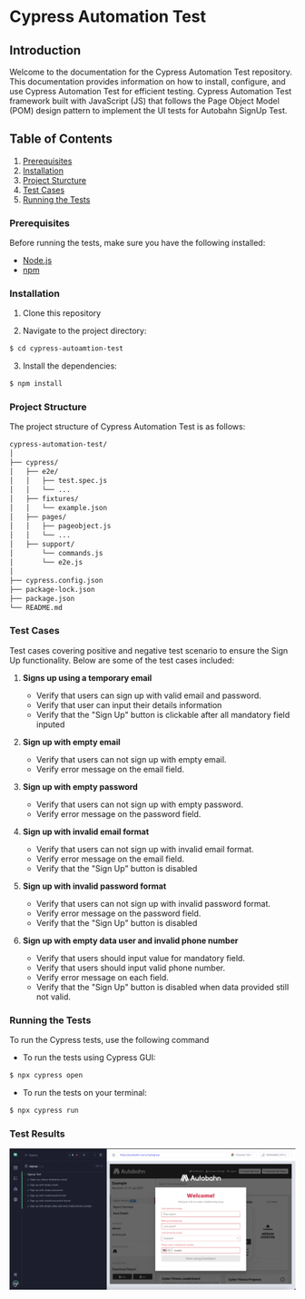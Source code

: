 # Cypress Automation Test

## Introduction

Welcome to the documentation for the Cypress Automation Test repository. This documentation provides information on how to install, configure, and use Cypress Automation Test for efficient testing. Cypress Automation Test framework built with JavaScript (JS) that follows the Page Object Model (POM) design pattern to implement the UI tests for Autobahn SignUp Test.

## Table of Contents

1. [Prerequisites](#prerequisites)
2. [Installation](#installation)
3. [Project Sturcture](#project-structure)
4. [Test Cases](#test-cases)
5. [Running the Tests](#running-the-tests)


### Prerequisites

Before running the tests, make sure you have the following installed:

- [Node.js](https://nodejs.org/)
- [npm](https://www.npmjs.com/)

### Installation

1. Clone this repository

2. Navigate to the project directory:
```sh
$ cd cypress-autoamtion-test
```
3. Install the dependencies:
```sh
$ npm install
```

### Project Structure
The project structure of Cypress Automation Test is as follows:

```
cypress-automation-test/
│
├── cypress/
│   ├── e2e/
│   │   ├── test.spec.js
│   │   └── ...
│   ├── fixtures/
│   │   └── example.json
│   ├── pages/
│   │   ├── pageobject.js
│   │   └── ...
│   ├── support/
│       └── commands.js
│       └── e2e.js
│  
├── cypress.config.json
├── package-lock.json
├── package.json
└── README.md
```

### Test Cases

Test cases covering positive and negative test scenario to ensure the Sign Up functionality. Below are some of the test cases included:

1. **Signs up using a temporary email**
   - Verify that users can sign up with valid email and password.
   - Verify that user can input their details information
   - Verify that the "Sign Up" button is clickable after all mandatory field inputed

2. **Sign up with empty email**
   - Verify that users can not sign up with empty email.
   - Verify error message on the email field.

3. **Sign up with empty password**
   - Verify that users can not sign up with empty password.
   - Verify error message on the password field.

4. **Sign up with invalid email format**
   - Verify that users can not sign up with invalid email format.
   - Verify error message on the email field.
   - Verify that the "Sign Up" button is disabled

5. **Sign up with invalid password format**
   - Verify that users can not sign up with invalid password format.
   - Verify error message on the password field.
   - Verify that the "Sign Up" button is disabled

6. **Sign up with empty data user and invalid phone number**
   - Verify that users should input value for mandatory field.
   - Verify that users should input valid phone number.
   - Verify error message on each field.
   - Verify that the "Sign Up" button is disabled when data provided still not valid.
   

### Running the Tests

To run the Cypress tests, use the following command

- To run the tests using Cypress GUI:
```sh
$ npx cypress open
```
- To run the tests on your terminal:
```sh
$ npx cypress run
```

### Test Results
![alt text](<test-results/Screen Shot 2024-04-17 at 10.47.18.png>)
